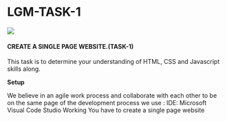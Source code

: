 # LGM-TASK-1
![](https://letsgrowmore.in/wp-content/uploads/2021/05/cropped-growmore-removebg-preview.png)
 
 #### CREATE A SINGLE PAGE WEBSITE.(TASK-1)
This task is to determine your understanding  of HTML, CSS and Javascript skills along.

**Setup**

We believe in an agile work process and collaborate with each other to be on the same page of the development process we use : 
IDE: Microsoft Visual Code Studio 
Working 
You have to create a single page website







